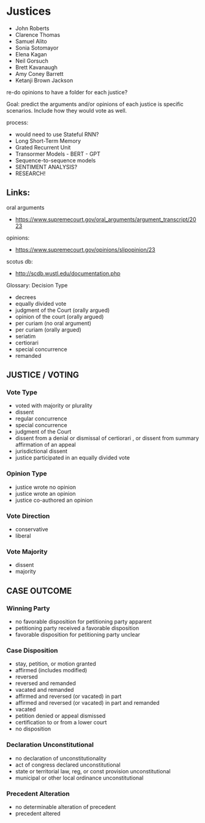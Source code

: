 # Justices
- John Roberts 
- Clarence Thomas
- Samuel Alito
- Sonia Sotomayor
- Elena Kagan
- Neil Gorsuch
- Brett Kavanaugh
- Amy Coney Barrett
- Ketanji Brown Jackson

re-do opinions to have a folder for each justice?

Goal: predict the arguments and/or opinions of each justice is specific scenarios. Include how they would vote as well.

process:
- would need to use Stateful RNN?
- Long Short-Term Memory
- Grated Recurrent Unit
- Transormer Models
        - BERT
        - GPT
- Sequence-to-sequence models
- SENTIMENT ANALYSIS?
- RESEARCH!

## Links:
oral arguments
- https://www.supremecourt.gov/oral_arguments/argument_transcript/2023
 
opinions:
- https://www.supremecourt.gov/opinions/slipopinion/23

scotus db:
- http://scdb.wustl.edu/documentation.php

Glossary:
Decision Type
- decrees
- equally divided vote
- judgment of the Court (orally argued)
- opinion of the court (orally argued)
- per curiam (no oral argument)
- per curiam (orally argued)
- seriatim
- certiorari
- special concurrence
- remanded

## JUSTICE / VOTING 	

### Vote Type
- voted with majority or plurality
- dissent
- regular concurrence
- special concurrence
- judgment of the Court
- dissent from a denial or dismissal of certiorari , or dissent from summary affirmation of an appeal
- jurisdictional dissent
- justice participated in an equally divided vote
	


### Opinion Type
- justice wrote no opinion
- justice wrote an opinion
- justice co-authored an opinion


### Vote Direction
- conservative
- liberal
	


### Vote Majority
- dissent
- majority



## CASE OUTCOME 	

### Winning Party
- no favorable disposition for petitioning party apparent
- petitioning party received a favorable disposition
- favorable disposition for petitioning party unclear


### Case Disposition
- stay, petition, or motion granted
- affirmed (includes modified)
- reversed
- reversed and remanded
- vacated and remanded
- affirmed and reversed (or vacated) in part
- affirmed and reversed (or vacated) in part and remanded
- vacated
- petition denied or appeal dismissed
- certification to or from a lower court
- no disposition


### Declaration Unconstitutional
- no declaration of unconstitutionality
- act of congress declared unconstitutional
- state or territorial law, reg, or const provision unconstitutional
- municipal or other local ordinance unconstitutional
	


### Precedent Alteration
- no determinable alteration of precedent
- precedent altered